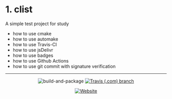 # 1. clist



A simple test project for study

- how to use cmake
- how to use automake
- how to use Travis-CI
- how to use jsDelivr
- how to use badges
- how to use Github Actions
- how to use git commit with signature verification

---

<div align="center">

![build-and-package](https://github.com/tangm421/clist/workflows/build-and-package/badge.svg)  [![Travis (.com) branch](https://img.shields.io/travis/com/tangm421/clist/master?logo=Travis)](https://travis-ci.com/tangm421/clist)


[![Website](https://img.shields.io/website?down_message=offline&label=explore%20my%20blog&logo=Internet%20Explorer&style=for-the-badge&up_message=online&url=https%3A%2F%2Fblog.luanhui.cf "Welcome to my blog")](https://blog.luanhui.cf)

</div>
